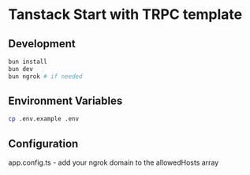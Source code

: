 # Tanstack Start with TRPC template

## Development

```bash
bun install
bun dev
bun ngrok # if needed
```

## Environment Variables

```bash
cp .env.example .env
```

## Configuration

app.config.ts - add your ngrok domain to the allowedHosts array
